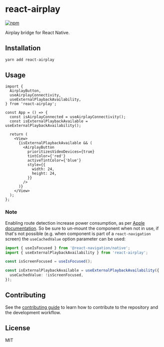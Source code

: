 # react-airplay

[![npm](https://img.shields.io/npm/v/react-airplay)](https://www.npmjs.com/package/react-airplay)

Airplay bridge for React Native.

## Installation

```sh
yarn add react-airplay
```

## Usage

```tsx
import {
  AirplayButton,
  useAirplayConnectivity,
  useExternalPlaybackAvailability,
} from 'react-airplay';

const App = () => {
  const isAirplayConnected = useAirplayConnectivity();
  const isExternalPlaybackAvailable = useExternalPlaybackAvailability();

  return (
    <View>
      {isExternalPlaybackAvailable && (
        <AirplayButton
          prioritizesVideoDevices={true}
          tintColor={'red'}
          activeTintColor={'blue'}
          style={{
            width: 24,
            height: 24,
          }}
        />
      )}
    </View>
  );
};
```

### Note

Enabling route detection increase power consumption, as per [Apple documentation](https://developer.apple.com/documentation/avfoundation/avroutedetector/2915762-isroutedetectionenabled). So be sure to un-mount the component when not in use, if that's not possible (e.g. when component is part of a `react-navigation` screen) the `useCachedValue` option parameter can be used:

```typescript
import { useIsFocused } from '@react-navigation/native';
import { useExternalPlaybackAvailability } from 'react-airplay';

const isScreenFocused = useIsFocused();

const isExternalPlaybackAvailable = useExternalPlaybackAvailability({
  useCachedValue: !isScreenFocused,
});
```

## Contributing

See the [contributing guide](CONTRIBUTING.md) to learn how to contribute to the repository and the development workflow.

## License

MIT
